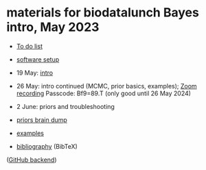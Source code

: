 # materials for biodatalunch Bayes intro, May 2023

* [To do list](https://github.com/bbolker/bbmisc/blob/master/bayes/TODO.md)
* [software setup](setup.html)
* 19 May: [intro](intro.html)
* 26 May: intro continued (MCMC, prior basics, examples); [Zoom recording](https://mcmaster.zoom.us/rec/share/G1qLoryPT4_YNjLYsIYMmvkh_DATht_cdgtucZdOWwDRBx6QMnXerYEGgbVnM_tW.4Du0tFeShwYRSh52?startTime=1685118921000) Passcode: Bf9=89.T (only good until 26 May 2024)
* 2 June: priors and troubleshooting

* [priors brain dump](priors.html)
* [examples](examples.html)
* [bibliography](bayes.bib) (BibTeX)

([GitHub backend](https://github.com/bbolker/bbmisc/tree/master/bayes))
